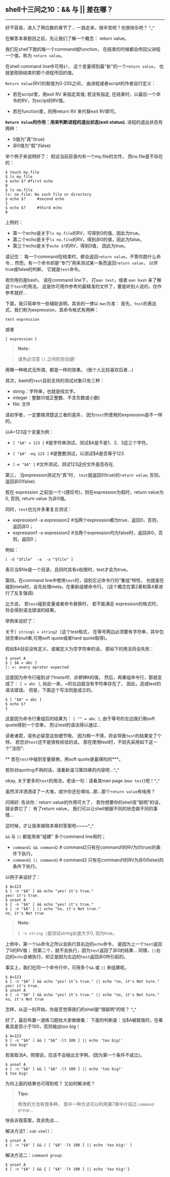 ## shell十三问之10：&& 与 || 差在哪？
------------------------------------

好不容易，进入了两位数的章节了...
一路走来，很辛苦吧？也很快乐吧？ ^_^

在解答本章题目之前，先让我们了解一个概念：
return value。

我们在shell下跑的每一个command或function，
在结束的时候都会传回父进程一个值，称为 `return value`。

在shell command line中可用`$?`，
这个变量得到最"新"的一个`return value`，
也就是刚刚结束的那个进程传回的值。

`Return Value`(RV)的取值为0-255之间，
由进程或者script的作者自行定义：

- 若在script里，用exit RV 来指定其值;
若没有指定, 在结束时，以最后一个命令的RV，为script的RV值。

- 若在function里，则用return RV 来代替exit RV即可。


**`Return Value`的作用：用来判断进程的退出状态(exit status)**.
进程的退出状态有两种：

- 0值为"真"(true)
- 非0值为"假"(false)

举个例子来说明好了：
假设当前目录内有一个my.file的文件， 而no.file是不存在的：
```shell
$ touch my.file
$ ls my.file
$ echo $? #first echo
0
$ ls no.file
ls: no.file: No such file or directory
$ echo $?     #second echo
1
$ echo $?     #third echo
0
```
上例的：

- 第一个echo是关于`ls my.file`的RV，可得到0的值，因此为true。
- 第二个echo是关于`ls no.file`的RV，得到非0的值，因此为false。
- 第三个echo是关于`echo $?`的RV，得到0值， 因此为true。

请记住：
每一个command在结束时，都会返回`return value`，不管你跑什么命令...
然而，有一个命令却是“专门”用来测试某一条而返回`return value`，
以供true或false的判断， 它就是`test`命令。

若你用的是bash， 请在command line下，
打`man test`，或者 `man bash` 来了解这个`test`的用法。
这是你可用作参考的最精准的文件了，要是听别人说的，仅作参考就好...

下面，我只简单作一些辅助说明，其余的一律以 `man`为准：
首先，`test`的表达式，我们称为expression，其命令格式有两种：
```shell
test expression
```
或者
```shell
[ expression ]
```
> **Note:**

> 请务必注意 `[]` 之间的空白键!

用哪一种格式无所谓，都是一样的效果。
(我个人比较喜欢后者...)


其次，bash的`test`目前支持的测试对象只有三种：

- string：字符串，也就是纯文字。
- integer：整数(0或正整数、不含负数或小数)
- file: 文件

请初学者，一定要搞清楚这三者的差异，
因为`test`所使用的expression是不一样的。

以A=123这个变量为例：

- `[ "$A" = 123 ]` #是字符串测试，测试$A是不是1、2、3这三个字符。

- `[ "$A" -eq 123 ]` #是整数测试，以测试$A是否等于123.

- `[-e "$A" ]` #文件测试，测试123这份文件是否存在.


第三，
当expression测试为“真”时， `test`就返回0(true)的`return value`; 
否则，返回非0(false).

若在 expression 之前加一个`!`(感叹号)，则在expression为假时，return value为0,
否则, return value 为非0值。

同时，`test`也允许多重复合测试：

- expression1 -a expression2 #当两个expression都为true，返回0，否则，返回非0；
- expression1 -o expression2 #当两个expression均为false时，返回非0，否则，返回0；

例如：
```shell
[ -d "$file"  -a  -x "$file" ]
```
表示当$file是一个目录，且同时具有x权限时，test才会为true。

第四，在command line中使用`test`时，请别忘记命令行的“重组”特性，
也就是在碰到meta时，会先处理meta，在重新组建命令行。
(这个概念在第2章和第4章进行了反复强调)

比方说， 若`test`碰到变量或者命令替换时，
若不能满足 expression的格式时，将会得到语法错误的结果。

举例来说好了：

关于`[ string1 = string2 ]`这个test格式，
在等号两边必须要有字符串，其中包括空串(null串,可用soft quote或者hard quote取得)。

假如$A目前没有定义，或被定义为空字符串的话，
那如下的用法将会失败：
```shell
$ unset A
$ [ $A = abc ]
[: =: unary oprator expected
```
这是因为命令行碰到$这个meta时，会替换$A的值，
然后，再重组命令行，那就变成了：
`[ = abc ]`, 
如此一来，=的左边就没有字符串存在了，
因此，造成test的语法错误。
但是，下面这个写法则是成立的。

```shell
$ [ "$A" = abc ]
$ echo $?
1
```
这是因为命令行重组后的结果为：
`[ "" = abc ]`, 
由于等号的左边我们用soft quote得到一个空串，
而让test的语法得以通过...

读者诸君，请务必留意这些细节哦，
因为稍一不慎，将会导致`test`的结果变了个样。
若您对`test`还不是很有经验的话，
那在使用test时，不妨先采用如下这一个"法则":

** 若在`test`中碰到变量替换，用soft quote是最保险的***。

若你对quoting不熟的话，请重新温习第四章的内容吧...^_^


okay, 关于更多的`test`的用法，老话一句：请看其man page (`man test`)吧！^_^

虽然洋洋洒洒读了一大堆，或许你还在嘀咕...那...那个`return value`有啥用？

问得好:
告诉你：return value的作用可大了，
若你想要你的shell变"聪明"的话，就全靠它了：
有了return value， 我们可以让shell根据不同的状态做不同的事情...

这时候，才让我来揭晓本章的答案吧~~~~^_^

`&&` 与 `||` 都是用来"组建" 多个command line用的；

- `command1 && command2` # command2只有在command1的RV为0(true)的条件下执行。
- `command1 || command2` # command2 只有在command1的RV为非0(false)的条件下执行。

以例子来说好了：
```shell
$ A=123
$ [ -n "$A" ] && echo "yes! it's true."
yes! it's true.
$ unset A
$ [ -n "$A" ] && echo "yes! it's true."
$ [ -n "$A" ] || echo "no, it's Not true."
no, it's Not true
```

> **Note:**

> `[ -n string ]`是测试string长度大于0, 则为true。


上例中，第一个`&&`命令之所以会执行其右边的`echo`命令，
是因为上一个`test`返回了0的RV值；
但第二个，就不会执行，因为`test`返回了非0的结果...
同理，`||`右边的`echo`会被执行，却正是因为左边的`test`返回非0所引起的。

事实上，我们在同一个命令行中，可用多个`&&` 或 `||` 来组建呢。
```shell
$ A=123
$ [ -n "$A" ] && echo "yes! it's true." || echo "no, it's Not ture."
yes! it's true.
$ unset A
$ [ -n "$A" ] && echo "yes! it's true." || echo "no, it's Not ture."
no, it's Not true
```

怎样，从这一刻开始，你是否觉得我们的shell是“很聪明”的呢？ ^_^


好了，最后布置一道练习题给大家做做看：
下面的判断是：当$A被赋值时，在看看其是否小于100，否则输出too big！
```shell
$ A=123
$ [ -n "$A" ] && [ "$A" -lt 100 ] || echo 'too big!'
$ too big!
```
若我取消A，照理说，应该不会输出文字啊，(因为第一个条件不成立)。
```shell
$ unset A
$ [ -n "$A" ] && [ "$A" -lt 100 ] || echo 'too big!'
$ too big!
```
为何上面的结果也可得到呢？
又如何解决呢？

> **Tips:**

>修改的方法有很多种，
>其中一种方法可以利用第7章中介绍过 `command group`...

快告诉我答案，其余免谈....


解决方法1：`sub-shell`：
```shell
$ unset A
$ [ -n "$A" ] && ( [ "$A" -lt 100 ] || echo 'too big!' )
```
解决方法二：`command group`:
```shell
$ unset A
$ [ -n "$A" ] && { [ "$A" -lt 100 ] || echo 'too big!'}
```








